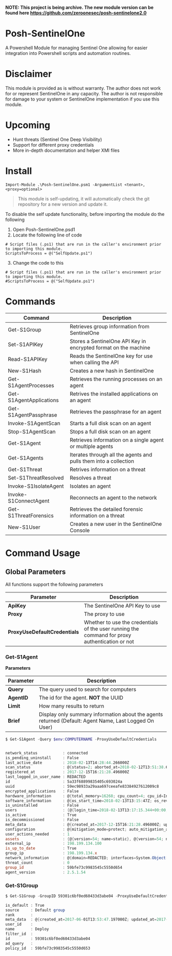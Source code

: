 **NOTE: This project is being archive.  The new module version can be found here https://github.com/zeroonesec/posh-sentinelone2.0**

# Posh-SentinelOne

A Powershell Module for managing Sentinel One allowing for easier integration into Powershell scripts and automation routines.

# Disclaimer

This module is provided as is without warranty.  The author does not work for or represent SentinelOne in any capacity.  The author is not responsible for damage to your system or SentinelOne implementation if you use this module.


# Upcoming

- Hunt threats (Sentinel One Deep Visibility)
- Support for different proxy credentials
- More in-depth documentation and helper XMl files

# Install

`Import-Module .\Posh-SentinelOne.psm1 -ArgumentList <tenant>,<proxy=optional>`

> This module is self-updating, it will automatically check the git repository for a new version and update it.  

To disable the self update functionality, before importing the module do the following

1. Open Posh-SentinelOne.psd1
2. Locate the following line of code

```
# Script files (.ps1) that are run in the caller's environment prior to importing this module.
ScriptsToProcess = @("SelfUpdate.ps1")
```
3. Change the code to this

```
# Script files (.ps1) that are run in the caller's environment prior to importing this module.
#ScriptsToProcess = @("SelfUpdate.ps1")
```

# Commands

Command | Description
--- | ---
Get-S1Group | Retrieves group information from SentinelOne
Set-S1APIKey | Stores a SentinelOne API Key in encrypted format on the machine
Read-S1APIKey | Reads the SentinelOne key for use when calling the API
New-S1Hash | Creates a new hash in SentinelOne
Get-S1AgentProcesses | Retrieves the running processes on an agent
Get-S1AgentApplications | Retrives the installed applications on an agent
Get-S1AgentPassphrase | Retrieves the passphrase for an agent
Invoke-S1AgentScan | Starts a full disk scan on an agent
Stop-S1AgentScan | Stops a full disk scan on an agent
Get-S1Agent | Retrieves information on a single agent or multiple agents
Get-S1Agents | Iterates through all the agents and pulls them into a collection
Get-S1Threat | Retrives information on a threat
Set-S1ThreatResolved | Resolves a threat
Invoke-S1IsolateAgent | Isolates an agent
Invoke-S1ConnectAgent | Reconnects an agent to the network
Get-S1ThreatForensics | Retrieves the detailed forensic information on a threat
New-S1User | Creates a new user in the SentinelOne Console

# Command Usage

## Global Parameters
All functions support the following parameters

Parameter | Description
--- | ---
**ApiKey** | The SentinelOne API Key to use
**Proxy**| The proxy to use
**ProxyUseDefaultCredentials** | Whether to use the credentials of the user running the command for proxy authentication or not

### Get-S1Agent

**Parameters**

Parameter | Description
--- | ---
**Query** | The query used to search for computers
**AgentID** | The id for the agent. **NOT** the UUID
**Limit** | How many results to return
**Brief** | Display only summary information about the agents returned (Default: Agent Name, Last Logged On User)

```powershell
$ Get-S1Agent -Query $env:COMPUTERNAME -ProxyUseDefaultCredentials


network_status           : connected
is_pending_uninstall     : False
last_active_date         : 2018-02-13T14:28:44.266000Z
scan_status              : @{status=2; aborted_at=2018-02-12T13:51:38.651000Z; started_at=2018-02-12T13:50:38.527000Z; finished_at=2017-12-15T17:05:44.003000Z}
registered_at            : 2017-12-15T16:21:28.496000Z
last_logged_in_user_name : REDACTED
id                       : 5a33f68899835405c693024a
uuid                     : 59ec98933a29aaa697ceeafe83384927612009c8
encrypted_applications   : False
hardware_information     : @{total_memory=16268; cpu_count=4; cpu_id=Intel(R) Core(TM) i5-6300U CPU @ 2.40GHz; machine_type=laptop; model_name=Dell Inc. - Latitude 7480; core_count=4}
software_information     : @{os_start_time=2018-02-13T13:15:47Z; os_revision=No ServicePack Installed; os_type=2; os_name=Windows 10; os_arch=64 bit}
is_uninstalled           : False
users                    : {@{login_time=2018-02-13T13:17:15.344+00:00; name=REDACTED; sid=REDACTED}}
is_active                : True
is_decommissioned        : False
meta_data                : @{created_at=2017-12-15T16:21:28.496000Z; updated_at=2018-02-13T13:16:15.581000Z}
configuration            : @{mitigation_mode=protect; auto_mitigation_actions=System.Object[]; mitigation_mode_suspicious=protect; learning_mode=False; research_data=researchData.collectAndSend}
user_actions_needed      : 1
assets                   : {@{version=54; name=static}, @{version=54; name=weights}, @{version=54; name=logicconfigs}}
external_ip              : 198.199.134.100
is_up_to_date            : True
group_ip                 : 198.199.134.x
network_information      : @{domain=REDACTED; interfaces=System.Object[]; computer_name=REDACTED}
threat_count             : 0
group_id                 : 59bfe73c9983545c5550d654
agent_version            : 2.5.1.54
```

### Get-S1Group

```powershell
$ Get-S1Group -GroupID 59301c6bf0ed60433d3abe04 -ProxyUseDefaultCredentials

is_default : True
source     : Default group
rank       :
meta_data  : @{created_at=2017-06-01T13:53:47.197000Z; updated_at=2017-12-20T20:48:34.862000Z}
user_id    :
name       : Deploy
filter_id  :
id         : 59301c6bf0ed60433d3abe04
ad_query   :
policy_id  : 59bfe73c9983545c5550d653
```
